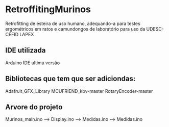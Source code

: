 # RetroffitingMurinos
Retrofitting de esteira de uso humano, adequando-a para testes ergométricos em ratos e camundongos de laboratório
para uso da UDESC-CEFID LAPEX

## IDE utilizada
Arduino IDE ultima versão

## Bibliotecas que tem que ser adiciondas:

Adafruit_GFX_Library
MCUFRIEND_kbv-master
RotaryEncoder-master

## Arvore do projeto

Murinos_main.ino
--> Display.ino --> Medidas.ino
--> Medidas.ino
